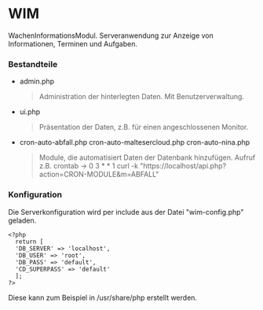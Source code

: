 # WIM

WachenInformationsModul.
Serveranwendung zur Anzeige von Informationen, Terminen und Aufgaben.

### Bestandteile
- admin.php
  > Administration der hinterlegten Daten. Mit Benutzerverwaltung. 

- ui.php
  > Präsentation der Daten, z.B. für einen angeschlossenen Monitor.

- cron-auto-abfall.php
  cron-auto-maltesercloud.php
  cron-auto-nina.php
  > Module, die automatisiert Daten der Datenbank hinzufügen.
  > Aufruf z.B. crontab -> 0 3 * * 1 curl -k "https://localhost/api.php?action=CRON-MODULE&m=ABFALL"

### Konfiguration
Die Serverkonfiguration wird per include aus der Datei "wim-config.php" geladen. 
```
<?php
  return [
  'DB_SERVER' => 'localhost',
  'DB_USER' => 'root',
  'DB_PASS' => 'default',
  'CD_SUPERPASS' => 'default'
  ];
?>
```
Diese kann zum Beispiel in /usr/share/php erstellt werden.